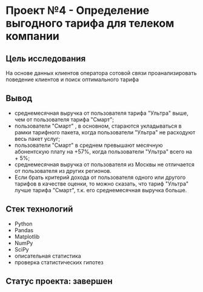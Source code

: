 # Проект №4 - Определение выгодного тарифа для телеком компании

## Цель исследования 
На основе данных клиентов оператора сотовой связи проанализировать поведение клиентов и поиск оптимального тарифа

## Вывод
* среднемесячная выручка от пользователя тарифа "Ультра" выше, чем от пользователя тарифа "Смарт";
* пользователи "Смарт" , в основном, стараются укладываться в рамки тарифного пакета, когда пользователи "Ультра" не расходуют весь пакет услуг;
* пользователи "Смарт" в среднем превышают месячную абонентскую плату на +57%, когда пользователи "Ультра" всего на + 5%;
* среднемесячная выручка от пользователя из Москвы не отличается от пользователя из других регионов.
* Если брать критерий дохода от пользователя одного или другого тарифов в качестве оценки, то можно сказать, что тариф "Ультра" лучше тарифа "Смарт", т.к. его среднемесячная выручка больше.

## Стек технологий
* Python
* Pandas
* Matplotlib
* NumPy
* SciPy
* описательная статистика
* проверка статистических гипотез

## Статус проекта: завершен
